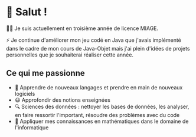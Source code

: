 # 👋 Salut !
:woman_technologist: Je suis actuellement en troisième année de licence MIAGE.

⚡ Je continue d'améliorer mon jeu codé en Java que j'avais implémenté dans le cadre de mon cours de Java-Objet mais j'ai plein d'idées de projets personnelles que je souhaiterai réaliser cette année.
## Ce qui me passionne
- 🌱 Apprendre de nouveaux langages et prendre en main de nouveaux logiciels
- 😃 Approfondir des notions enseignées
- 🔍 Sciences des données : nettoyer les bases de données, les analyser, en faire ressortir l'important, résoudre des problèmes avec du code
- 🔗 Appliquer mes connaissances en mathématiques dans le domaine de l'informatique

<!---
PaulRel/PaulRel is a ✨ special ✨ repository because its `README.md` (this file) appears on your GitHub profile.
You can click the Preview link to take a look at your changes.
--->
